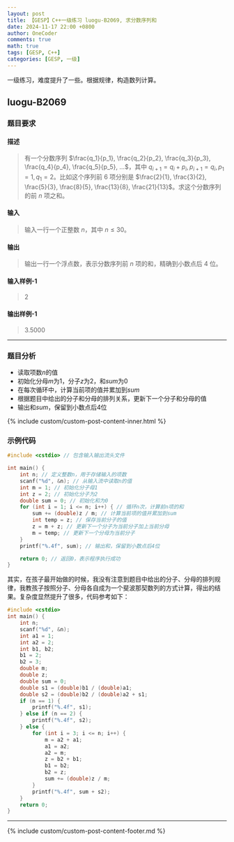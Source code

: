 ```yaml
---
layout: post
title: 【GESP】C++一级练习 luogu-B2069, 求分数序列和
date: 2024-11-17 22:00 +0800
author: OneCoder
comments: true
math: true
tags: [GESP, C++]
categories: [GESP, 一级]
---
```

一级练习，难度提升了一些。根据规律，构造数列计算。

<!--more-->

## luogu-B2069

### 题目要求

#### 描述

>有一个分数序列 $\frac{q_1}{p_1}, \frac{q_2}{p_2}, \frac{q_3}{p_3}, \frac{q_4}{p_4}, \frac{q_5}{p_5}, ...$，其中 $q_{i+1} = q_i + p_i, p_{i+1} = q_i, p_1 = 1, q_1 = 2$。比如这个序列前 $6$ 项分别是 $\frac{2}{1}, \frac{3}{2}, \frac{5}{3}, \frac{8}{5}, \frac{13}{8}, \frac{21}{13}$。求这个分数序列的前 $n$ 项之和。

#### 输入

>输入一行一个正整数 $n$，其中 $n \le 30$。

#### 输出

>输出一行一个浮点数，表示分数序列前 $n$ 项的和，精确到小数点后 $4$ 位。

#### 输入样例-1

>2

#### 输出样例-1

>3.5000

---

### 题目分析

- 读取项数$n$的值
- 初始化分母$m$为1，分子$z$为2，和$sum$为0
- 在每次循环中，计算当前项的值并累加到$sum$
- 根据题目中给出的分子和分母的排列关系，更新下一个分子和分母的值
- 输出和$sum$，保留到小数点后4位

{% include custom/custom-post-content-inner.html %}

### 示例代码

```cpp
#include <cstdio> // 包含输入输出流头文件

int main() {
    int n; // 定义整数n，用于存储输入的项数
    scanf("%d", &n); // 从输入流中读取n的值
    int m = 1; // 初始化分子母1
    int z = 2; // 初始化分子为2
    double sum = 0; // 初始化和为0
    for (int i = 1; i <= n; i++) { // 循环n次，计算前n项的和
        sum += (double)z / m; // 计算当前项的值并累加到sum
        int temp = z; // 保存当前分子的值
        z = m + z; // 更新下一个分子为当前分子加上当前分母
        m = temp; // 更新下一个分母为当前分子
    }
    printf("%.4f", sum); // 输出和，保留到小数点后4位

    return 0; // 返回0，表示程序执行成功
}
```

其实，在孩子最开始做的时候，我没有注意到题目中给出的分子、分母的排列规律，我教孩子按照分子、分母各自成为一个斐波那契数列的方式计算，得出的结果。复杂度显然提升了很多，代码参考如下：

```cpp
#include <cstdio>
int main() {
    int n;
    scanf("%d", &n);
    int a1 = 1;
    int a2 = 2;
    int b1, b2;
    b1 = 2;
    b2 = 3;
    double m;
    double z;
    double sum = 0;
    double s1 = (double)b1 / (double)a1;
    double s2 = (double)b2 / (double)a2 + s1;
    if (n == 1) {
        printf("%.4f", s1);
    } else if (n == 2) {
        printf("%.4f", s2);
    } else {
        for (int i = 3; i <= n; i++) {
            m = a2 + a1;
            a1 = a2;
            a2 = m;
            z = b2 + b1;
            b1 = b2;
            b2 = z;
            sum += (double)z / m;
        }
        printf("%.4f", sum + s2);
    }
    return 0;
}
```

---

{% include custom/custom-post-content-footer.md %}
